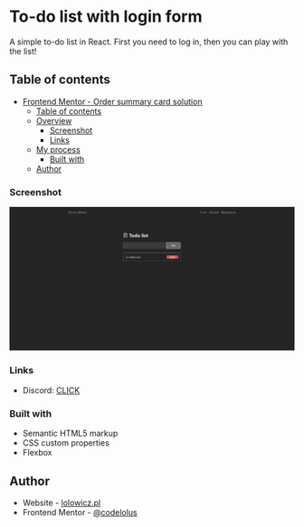 # To-do list with login form

A simple to-do list in React. First you need to log in, then you can play with the list!

## Table of contents

- [Frontend Mentor - Order summary card solution](#frontend-mentor---order-summary-card-solution)
  - [Table of contents](#table-of-contents)
  - [Overview](#overview)
    - [Screenshot](#screenshot)
    - [Links](#links)
  - [My process](#my-process)
    - [Built with](#built-with)
  - [Author](#author)

### Screenshot

![screenshot](./screenshot.png)

### Links

- Discord: [CLICK](https://discord.gg/URANX6g86k)

### Built with

- Semantic HTML5 markup
- CSS custom properties
- Flexbox

## Author

- Website - [lolowicz.pl](https://lolowicz.pl)
- Frontend Mentor - [@codelolus](https://www.frontendmentor.io/profile/codelolus)
